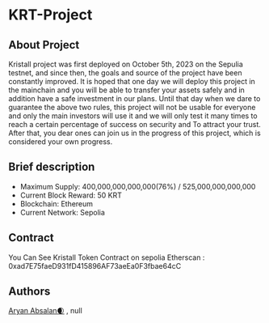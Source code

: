 
# KRT-Project





## About Project
Kristall project was first deployed on October 5th, 2023 on the Sepulia testnet, and since then, the goals and source of the project have been constantly improved.
It is hoped that one day we will deploy this project in the mainchain and you will be able to transfer your assets safely and in addition have a safe investment in our plans. Until that day when we dare to guarantee the above two rules, this project will not be usable for everyone and only the main investors will use it and we will only test it many times to reach a certain percentage of success on security and To attract your trust. After that, you dear ones can join us in the progress of this project, which is considered your own progress.





## Brief description

- Maximum Supply: 400,000,000,000,000(76%) / 525,000,000,000,000
- Current Block Reward: 50 KRT
- Blockchain: Ethereum
- Current Network: Sepolia



## Contract

You Can See Kristall Token Contract on sepolia Etherscan : 0xad7E75faeD931fD415896AF73aeEa0F3fbae64cC


## Authors

[Aryan Absalan:waxing_crescent_moon:](https://github.com/aryanabsal) , null

